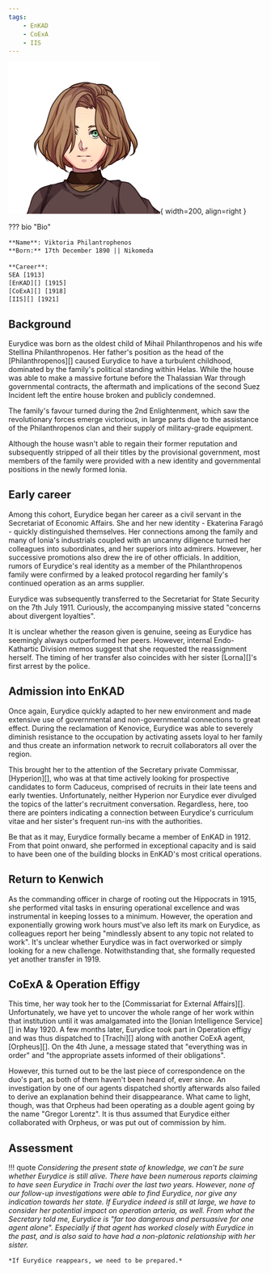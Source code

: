 ```yaml
---
tags:
    - EnKAD
    - CoExA
    - IIS
---
```


![Eurydice](../assets/people/E1923.png){ width=200, align=right }

??? bio "Bio"

    **Name**: Viktoria Philantrophenos  
    **Born:** 17th December 1890 || Nikomeda

    **Career**:  
    SEA [1913]
    [EnKAD][] [1915]  
    [CoExA][] [1918]  
    [IIS][] [1921]  

## Background
Eurydice was born as the oldest child of Mihail Philanthropenos and his wife Stellina Philanthropenos. Her father's position as the head of the [Philanthropenos][] caused Eurydice to have a turbulent childhood, dominated by the family's political standing within Helas. While the house was able to make a massive fortune before the Thalassian War through governmental contracts, the aftermath and implications of the second Suez Incident left the entire house broken and publicly condemned.

The family's favour turned during the 2nd Enlightenment, which saw the revolutionary forces emerge victorious, in large parts due to the assistance of the Philanthropenos clan and their supply of military-grade equipment.

Although the house wasn't able to regain their former reputation and subsequently stripped of all their titles by the provisional government, most members of the family were provided with a new identity and governmental positions in the newly formed Ionia.


## Early career
Among this cohort, Eurydice began her career as a civil servant in the Secretariat of Economic Affairs. She and her new identity - Ekaterina Faragó - quickly distinguished themselves. Her connections among the family and many of Ionia's industrials coupled with an uncanny diligence turned her colleagues into subordinates, and her superiors into admirers. However, her successive promotions also drew the ire of other officials. In addition, rumors of Eurydice's real identity as a member of the Philanthropenos family were confirmed by a leaked protocol regarding her family's continued operation as an arms supplier.

Eurydice was subsequently transferred to the Secretariat for State Security on the 7th July 1911. Curiously, the accompanying missive stated "concerns about divergent loyalties". 

It is unclear whether the reason given is genuine, seeing as Eurydice has seemingly always outperformed her peers. However, internal Endo-Kathartic Division memos suggest that she requested the reassignment herself. The timing of her transfer also coincides with her sister [Lorna][]'s first arrest by the police.

## Admission into EnKAD
Once again, Eurydice quickly adapted to her new environment and made extensive use of governmental and non-governmental connections to great effect. During the reclamation of Kenovice, Eurydice was able to severely diminish resistance to the occupation by activating assets loyal to her family and thus create an information network to recruit collaborators all over the region.

This brought her to the attention of the Secretary private Commissar, [Hyperion][], who was at that time actively looking for prospective candidates to form Caduceus, comprised of recruits in their late teens and early twenties. Unfortunately, neither Hyperion nor Eurydice ever divulged the topics of the latter's recruitment conversation. Regardless, here, too there are pointers indicating a connection between Eurydice's curriculum vitae and her sister's frequent run-ins with the authorities.

Be that as it may, Eurydice formally became a member of EnKAD in 1912. From that point onward, she performed in exceptional capacity and is said to have been one of the building blocks in EnKAD's most critical operations.

## Return to Kenwich
As the commanding officer in charge of rooting out the Hippocrats in 1915, she performed vital tasks in ensuring operational excellence and was instrumental in keeping losses to a minimum. However, the operation and exponentially growing work hours must've also left its mark on Eurydice, as colleagues report her being "mindlessly absent to any topic not related to work". It's unclear whether Eurydice was in fact overworked or simply looking for a new challenge. Notwithstanding that, she formally requested yet another transfer in 1919.

## CoExA & Operation Effigy
This time, her way took her to the [Commissariat for External Affairs][]. Unfortunately, we have yet to uncover the whole range of her work within that institution until it was amalgamated into the [Ionian Intelligence Service][] in May 1920. A few months later, Eurydice took part in Operation effigy and was thus dispatched to [Trachi][] along with another CoExA agent, [Orpheus][]. On the 4th June, a message stated that "everything was in order" and "the appropriate assets informed of their obligations".

However, this turned out to be the last piece of correspondence on the duo's part, as both of them haven't been heard of, ever since. An investigation by one of our agents dispatched shortly afterwards also failed to derive an explanation behind their disappearance. What came to light, though, was that Orpheus had been operating as a double agent going by the name "Gregor Lorentz". It is thus assumed that Eurydice either collaborated with Orpheus, or was put out of commission by him. 

## Assessment

!!! quote 
    *Considering the present state of knowledge, we can't be sure whether Eurydice is still alive. There have been numerous reports claiming to have seen Eurydice in Trachi over the last two years. However, none of our follow-up investigations were able to find Eurydice, nor give any indication towards her state. If Eurydice indeed is still at large, we have to consider her potential impact on operation arteria, as well. From what the Secretary told me, Eurydice is "far too dangerous and persuasive for one agent alone". Especially if that agent has worked closely with Eurydice in the past, and is also said to have had a non-platonic relationship with her sister.*

    *If Eurydice reappears, we need to be prepared.*
